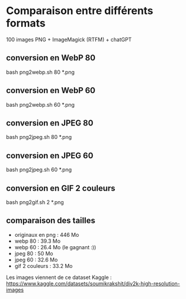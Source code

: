 # Comparaison entre différents formats
100 images PNG + ImageMagick (RTFM) + chatGPT
## conversion en WebP 80
bash png2webp.sh 80 *.png
## conversion en WebP 60
bash png2webp.sh 60 *.png

## conversion en JPEG 80
bash png2jpeg.sh 80 *.png
## conversion en JPEG 60
bash png2jpeg.sh 60 *.png

## conversion en GIF 2 couleurs
bash png2gif.sh 2 *.png

## comparaison des tailles
- originaux en png : 446 Mo
- webp 80 : 39.3 Mo
- webp 60 : 26.4 Mo (le gagnant :)) 
- jpeg 80 : 50 Mo
- jpeg 60 : 32.6 Mo
- gif 2 couleurs : 33.2 Mo 

Les images viennent de ce dataset Kaggle :
https://www.kaggle.com/datasets/soumikrakshit/div2k-high-resolution-images
